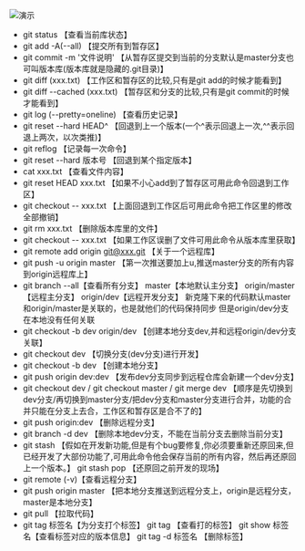 ﻿![演示](http://upload.ouliu.net/i/20180103140103jrm3n.png)
- git status 【查看当前库状态】
- git add -A(--all) 【提交所有到暂存区】
- git commit -m '文件说明' 【从暂存区提交到当前的分支默认是master分支也可叫版本库(版本库就是隐藏的.git目录)】
- git diff (xxx.txt) 【工作区和暂存区的比较,只有是git add的时候才能看到】
- git diff --cached (xxx.txt) 【暂存区和分支的比较,只有是git commit的时候才能看到】
- git log (--pretty=oneline) 【查看历史记录】
- git reset --hard HEAD^ 【回退到上一个版本(一个^表示回退上一次,^^表示回退上两次，以次类推)】
- git reflog 【记录每一次命令】
- git reset --hard 版本号 【回退到某个指定版本】
- cat xxx.txt 【查看文件内容】
- git reset HEAD xxx.txt 【如果不小心add到了暂存区可用此命令回退到工作区】
- git checkout -- xxx.txt 【上面回退到工作区后可用此命令把工作区里的修改全部撤销】
- git rm xxx.txt 【删除版本库里的文件】
- git checkout -- xxx.txt 【如果工作区误删了文件可用此命令从版本库里获取】
- git remote add origin git@xxx.git 【关于一个远程库】
- git push -u origin master 【第一次推送要加上u,推送master分支的所有内容到origin远程库上】
- git branch --all【查看所有分支】
  master【本地默认主分支】 origin/master【远程主分支】 origin/dev【远程开发分支】
  新克隆下来的代码默认master和origin/master是关联的，也是就他们的代码保持同步
  但是origin/dev分支在本地没有任何关联
- git checkout -b dev origin/dev 【创建本地分支dev,并和远程origin/dev分支关联】
- git checkout dev 【切换分支(dev分支)进行开发】
- git checkout -b dev 【创建本地分支】
- git push origin dev:dev 【发布dev分支同步到远程仓库会新建一个dev分支】
- git checkout dev / git checkout master / git merge dev
  【顺序是先切换到dev分支/再切换到master分支/把dev分支和master分支进行合并，功能的合并只能在分支上去合，工作区和暂存区是合不了的】
- git push origin:dev 【删除远程分支】
- git branch -d dev 【删除本地dev分支，不能在当前分支去删除当前分支】
- git stash 【假如在开发新功能,但是有个bug要修复,你必须要重新还原回来,但已经开发了大部份功能了,可用此命令他会保存当前的所有内容，然后再还原回上一个版本。】
  git stash pop 【还原回之前开发的现场】
- git remote (-v)【查看远程分支】
- git push origin master 【把本地分支推送到远程分支上，origin是远程分支，master是本地分支】
- git pull 【拉取代码】
- git tag 标签名【为分支打个标签】
  git tag 【查看打的标签】
  git show 标签名【查看标签对应的版本信息】
  git tag -d 标签名 【删除标签】
